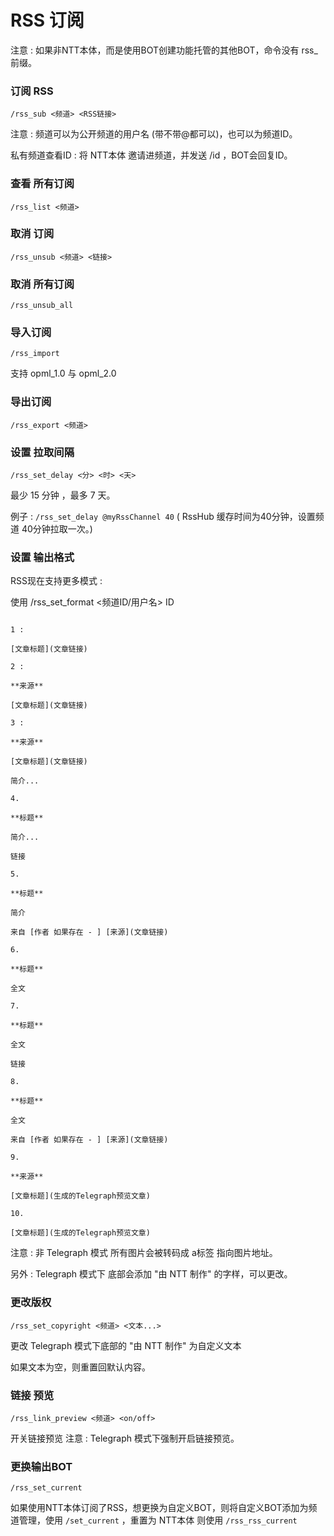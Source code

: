 # RSS 订阅

注意 : 如果非NTT本体，而是使用BOT创建功能托管的其他BOT，命令没有 rss_ 前缀。

### 订阅 RSS

```text
/rss_sub <频道> <RSS链接>
```

注意 : 频道可以为公开频道的用户名 (带不带@都可以)，也可以为频道ID。

私有频道查看ID : 将 NTT本体 邀请进频道，并发送 /id ，BOT会回复ID。

### 查看 所有订阅

```text
/rss_list <频道>
```

### 取消 订阅

```text
/rss_unsub <频道> <链接>
```

### 取消 所有订阅

```text
/rss_unsub_all
```

### 导入订阅

```text
/rss_import
```

支持 opml_1.0 与 opml_2.0

### 导出订阅

```text
/rss_export <频道>
```

### 设置 拉取间隔

```text
/rss_set_delay <分> <时> <天>
```

最少 15 分钟 ，最多 7 天。

例子 : `/rss_set_delay @myRssChannel 40` ( RssHub 缓存时间为40分钟，设置频道 40分钟拉取一次。)

### 设置 输出格式

RSS现在支持更多模式 :

使用 /rss_set_format <频道ID/用户名> ID

```text

1 : 

[文章标题](文章链接)

2 : 

**来源**

[文章标题](文章链接)

3 :

**来源**

[文章标题](文章链接)

简介...

4.

**标题**

简介...

链接

5.

**标题**

简介

来自 [作者 如果存在 - ] [来源](文章链接)

6.

**标题**

全文

7.

**标题**

全文

链接

8.

**标题**

全文

来自 [作者 如果存在 - ] [来源](文章链接)

9.

**来源**

[文章标题](生成的Telegraph预览文章)

10.

[文章标题](生成的Telegraph预览文章)

```

注意 : 非 Telegraph 模式 所有图片会被转码成 a标签 指向图片地址。

另外 : Telegraph 模式下 底部会添加 "由 NTT 制作" 的字样，可以更改。

### 更改版权

```text
/rss_set_copyright <频道> <文本...>
```

更改 Telegraph 模式下底部的 "由 NTT 制作" 为自定义文本

如果文本为空，则重置回默认内容。

### 链接 预览

```text
/rss_link_preview <频道> <on/off>
```

开关链接预览 注意 : Telegraph 模式下强制开启链接预览。

### 更换输出BOT

```text
/rss_set_current
```

如果使用NTT本体订阅了RSS，想更换为自定义BOT，则将自定义BOT添加为频道管理，使用 `/set_current` ，重置为 NTT本体 则使用 `/rss_rss_current`